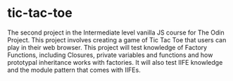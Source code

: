 # tic-tac-toe
The second project in the Intermediate level vanilla JS course for The Odin Project. This project involves creating a game of Tic Tac 
Toe that users can play in their web browser. This project will test knowledge of Factory Functions, including Closures, private
variables and functions and how prototypal inheritance works with factories. It will also test IIFE knowledge and the module pattern 
that comes with IIFEs.
